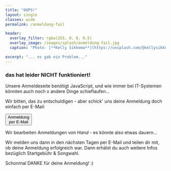 ```yaml
---
title: "OOPS!"
layout: single
classes: wide
permalink: /anmeldung-fail

header:
  overlay_filter: rgba(255, 0, 0, 0.5)
  overlay_image: /images/splash/anmeldung-fail.jpg
  caption: "Photo: [**Kelly Sikkema**](https://unsplash.com/@kellysikkema)"

excerpt: "... es gab ein Problem..."
---
```


### das hat leider NICHT funktioniert!

Unsere Anmeldeseite benötigt JavaScript, und wie immer bei IT-Systemen 
könnten auch noch x andere Dinge schieflaufen...

Wir bitten, das zu entschuldigen - aber schick' uns deine Anmeldung doch einfach per E-Mail:

<a href='mailto:per@starke-team.de?subject=[PowerBase] Anmeldung'>
     <button class='button buttonAnmeldung'>Anmeldung<br>per E-Mail</button></a>


Wir bearbeiten Anmeldungen _von Hand_ - es könnte also etwas dauern...

Wir melden uns dann in den nächsten Tagen per E-Mail und teilen dir mit, ob deine Anmeldung erfolgreich war.
Dann erhälst du auch weitere Infos bezüglich Startgebühr & Songwahl.

Schonmal DANKE für deine Anmeldung! :)

